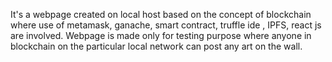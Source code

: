 It's a webpage created on local host based on the concept of
blockchain where use of metamask, ganache, smart contract, truffle
ide , IPFS, react js are involved. Webpage is made only for testing
purpose where anyone in blockchain on the particular local network
can post any art on the wall.

